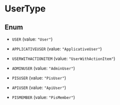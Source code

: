
# UserType

## Enum


* `USER` (value: `"User"`)

* `APPLICATIVEUSER` (value: `"ApplicativeUser"`)

* `USERWITHACTIONITEM` (value: `"UserWithActionItem"`)

* `ADMINUSER` (value: `"AdminUser"`)

* `PISUSER` (value: `"PisUser"`)

* `APIUSER` (value: `"ApiUser"`)

* `PISMEMBER` (value: `"PisMember"`)



